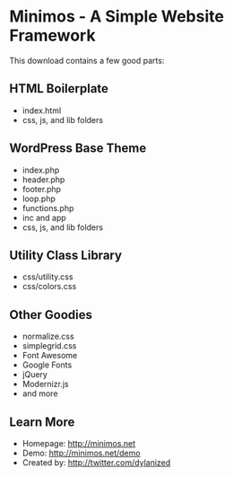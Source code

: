 # Minimos - A Simple Website Framework

This download contains a few good parts:

## HTML Boilerplate

- index.html
- css, js, and lib folders

## WordPress Base Theme

- index.php
- header.php
- footer.php
- loop.php
- functions.php
- inc and app
- css, js, and lib folders

## Utility Class Library

- css/utility.css
- css/colors.css

## Other Goodies

- normalize.css
- simplegrid.css
- Font Awesome
- Google Fonts
- jQuery
- Modernizr.js
- and more

## Learn More

- Homepage: http://minimos.net
- Demo: http://minimos.net/demo
- Created by: http://twitter.com/dylanized

